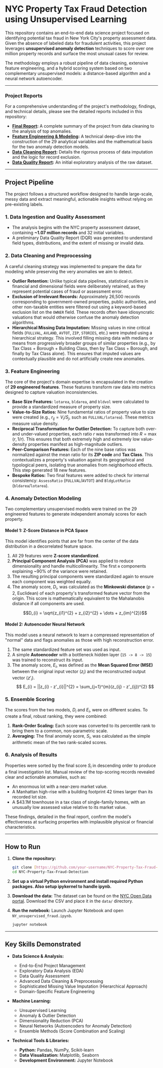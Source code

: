 # NYC Property Tax Fraud Detection using Unsupervised Learning

This repository contains an end-to-end data science project focused on identifying potential tax fraud in New York City's property assessment data. Given the absence of labeled data for fraudulent activities, this project leverages **unsupervised anomaly detection** techniques to score over one million property records and surface the most unusual cases for review.

The methodology employs a robust pipeline of data cleaning, extensive feature engineering, and a hybrid scoring system based on two complementary unsupervised models: a distance-based algorithm and a neural network autoencoder.

---

### Project Reports

For a comprehensive understanding of the project's methodology, findings, and technical details, please see the detailed reports included in this repository:

* **[Final Report](./Final_Report.pdf):** A complete summary of the project from data cleaning to the analysis of top anomalies.
* **[Feature Engineering & Modeling](./Feature_Engineering_Unsupervised_Modeling.pdf):** A technical deep-dive into the construction of the 29 analytical variables and the mathematical basis for the two anomaly detection models.
* **[Data Cleaning Report](./Data_Cleaning.pdf):** Details the rigorous process of data imputation and the logic for record exclusion.
* **[Data Quality Report](./DQR.pdf):** An initial exploratory analysis of the raw dataset.

---

## Project Pipeline

The project follows a structured workflow designed to handle large-scale, messy data and extract meaningful, actionable insights without relying on pre-existing labels.

### 1. Data Ingestion and Quality Assessment
* The analysis begins with the NYC property assessment dataset, containing **~1.07 million records** and 32 initial variables.
* A preliminary Data Quality Report (DQR) was generated to understand field types, distributions, and the extent of missing or invalid data.

### 2. Data Cleaning and Preprocessing
A careful cleaning strategy was implemented to prepare the data for modeling while preserving the very anomalies we aim to detect.
* **Outlier Retention:** Unlike typical data pipelines, statistical outliers in financial and dimensional fields were deliberately retained, as they represent potential cases of fraud or assessment error.
* **Exclusion of Irrelevant Records:** Approximately 26,500 records corresponding to government-owned properties, public authorities, and other non-taxable entities were filtered out using a keyword-based exclusion list on the `OWNER` field. These records often have idiosyncratic valuations that would otherwise confuse the anomaly detection algorithms.
* **Hierarchical Missing Data Imputation:** Missing values in nine critical fields (`FULLVAL`, `AVLAND`, `AVTOT`, `ZIP`, `STORIES`, etc.) were imputed using a hierarchical strategy. This involved filling missing data with medians or means from progressively broader groups of similar properties (e.g., by Tax Class + Borough + Building Class, then by Tax Class + Borough, and finally by Tax Class alone). This ensures that imputed values are contextually plausible and do not artificially create new anomalies.

### 3. Feature Engineering
The core of the project's domain expertise is encapsulated in the creation of **29 engineered features**. These features transform raw data into metrics designed to capture valuation inconsistencies.
* **Base Size Features:** `lotarea`, `bldarea`, and `bldvol` were calculated to provide a standardized measure of property size.
* **Value-to-Size Ratios:** Nine fundamental ratios of property value to size were created (e.g., $r_{ij} = V_i / S_j$, such as `FULLVAL/lotarea`). These metrics measure value density.
* **Reciprocal Transformation for Outlier Detection:** To capture both over- and under-valued properties, each ratio $r$ was transformed into $R = \max(r, 1/r)$. This ensures that both extremely high and extremely low value-density properties manifest as high-magnitude outliers.
* **Peer-Comparison Features:** Each of the nine base ratios was normalized against the mean ratio for its **ZIP code** and **Tax Class**. This contextualizes a property's valuation against its geographical and typological peers, isolating true anomalies from neighborhood effects. This step generated 18 new features.
* **Bespoke Ratios:** Two final features were added to check for internal consistency: `AssessRatio` (`FULLVAL`/`AVTOT`) and `BldgLotRatio` (`bldarea`/`lotarea`).

### 4. Anomaly Detection Modeling
Two complementary unsupervised models were trained on the 29 engineered features to generate independent anomaly scores for each property.

#### Model 1: Z-Score Distance in PCA Space
This model identifies points that are far from the center of the data distribution in a decorrelated feature space.
1.  All 29 features were **Z-score standardized**.
2.  **Principal Component Analysis (PCA)** was applied to reduce dimensionality and handle multicollinearity. The first `m` components explaining ~90% of the variance were retained.
3.  The resulting principal components were standardized again to ensure each component was weighted equally.
4.  The anomaly score, $D_i$, was calculated as the **Minkowski distance** ($p=2$, Euclidean) of each property's transformed feature vector from the origin. This score is mathematically equivalent to the Mahalanobis distance if all components are used.
    ```math
    D_{i} = \sqrt{z_{i1}^{2} + z_{i2}^{2} + \dots + z_{im}^{2}}
    ```

#### Model 2: Autoencoder Neural Network
This model uses a neural network to learn a compressed representation of "normal" data and flags anomalies as those with high reconstruction error.
1.  The same standardized feature set was used as input.
2.  A simple **Autoencoder** with a bottleneck hidden layer (`15 -> 8 -> 15`) was trained to reconstruct its input.
3.  The anomaly score, $E_i$, was defined as the **Mean Squared Error (MSE)** between the original input vector ($z_i$) and the reconstructed output vector ($z'_i$).
    $$
    E_{i} = ||z_{i} - z'_{i}||^{2} = \sum_{j=1}^{m}(z_{ij} - z'_{ij})^{2}
    $$

### 5. Ensemble Scoring
The scores from the two models, $D_i$ and $E_i$, were on different scales. To create a final, robust ranking, they were combined:
1.  **Rank-Order Scaling:** Each score was converted to its percentile rank to bring them to a common, non-parametric scale.
2.  **Averaging:** The final anomaly score, $S_i$, was calculated as the simple arithmetic mean of the two rank-scaled scores.

### 6. Analysis of Results
Properties were sorted by the final score $S_i$ in descending order to produce a final investigation list. Manual review of the top-scoring records revealed clear and actionable anomalies, such as:
* An enormous lot with a near-zero market value.
* A Manhattan high-rise with a building footprint 42 times larger than its recorded lot size.
* A $43.1M townhouse in a tax class of single-family homes, with an unusually low assessed value relative to its market value.

These findings, detailed in the final report, confirm the model's effectiveness at surfacing properties with implausible physical or financial characteristics.

---

## How to Run

1.  **Clone the repository:**
    ```bash
    git clone [https://github.com/your-username/NYC-Property-Tax-Fraud-Detection.git](https://github.com/your-username/NYC-Property-Tax-Fraud-Detection.git)
    cd NYC-Property-Tax-Fraud-Detection
    ```
2.  **Set up a virtual Python environment and install required Python packages. Also setup ipykernel to handle ipynb.** 
    
4.  **Download the data:**
    The dataset can be found on the [NYC Open Data portal](https://data.cityofnewyork.us/Housing-Development/Property-Valuation-and-Assessment-Data/rgy2-tti8). Download the CSV and place it in the `data/` directory.

5.  **Run the notebook:**
    Launch Jupyter Notebook and open `NY_unsupervised_fraud.ipynb`.
    ```bash
    jupyter notebook
    ```

---

## Key Skills Demonstrated

* **Data Science & Analysis:**
    * End-to-End Project Management
    * Exploratory Data Analysis (EDA)
    * Data Quality Assessment
    * Advanced Data Cleaning & Preprocessing
    * Sophisticated Missing Value Imputation (Hierarchical Approach)
    * Domain-Specific Feature Engineering

* **Machine Learning:**
    * Unsupervised Learning
    * Anomaly & Outlier Detection
    * Dimensionality Reduction (PCA)
    * Neural Networks (Autoencoders for Anomaly Detection)
    * Ensemble Methods (Score Combination and Scaling)

* **Technical Tools & Libraries:**
    * **Python:** Pandas, NumPy, Scikit-learn
    * **Data Visualization:** Matplotlib, Seaborn
    * **Development Environment:** Jupyter Notebook
